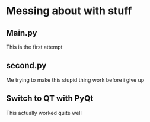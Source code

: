 # Messing about with stuff

## Main.py 
This is the first attempt

## second.py
Me trying to make this stupid thing work before i give up

## Switch to QT with PyQt
This actually worked quite well
